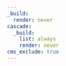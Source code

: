 ```yaml
---
_build:
  render: never
cascade:
  _build:
    list: always
    render: never
cms_exclude: true
---
```


